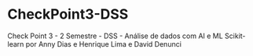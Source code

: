 # CheckPoint3-DSS
Check Point 3 - 2 Semestre - DSS - Análise de dados com AI e ML Scikit-learn por Anny Dias e Henrique Lima e David Denunci
